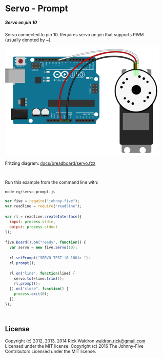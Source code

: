 <!--remove-start-->

# Servo - Prompt

<!--remove-end-->






##### Servo on pin 10


Servo connected to pin 10. Requires servo on pin that supports PWM (usually denoted by ~).


![docs/breadboard/servo.png](breadboard/servo.png)<br>

Fritzing diagram: [docs/breadboard/servo.fzz](breadboard/servo.fzz)

&nbsp;




Run this example from the command line with:
```bash
node eg/servo-prompt.js
```


```javascript
var five = require("johnny-five");
var readline = require("readline");

var rl = readline.createInterface({
  input: process.stdin,
  output: process.stdout
});

five.Board().on("ready", function() {
  var servo = new five.Servo(10);

  rl.setPrompt("SERVO TEST (0-180)> ");
  rl.prompt();

  rl.on("line", function(line) {
    servo.to(+line.trim());
    rl.prompt();
  }).on("close", function() {
    process.exit(0);
  });
});

```








&nbsp;

<!--remove-start-->

## License
Copyright (c) 2012, 2013, 2014 Rick Waldron <waldron.rick@gmail.com>
Licensed under the MIT license.
Copyright (c) 2016 The Johnny-Five Contributors
Licensed under the MIT license.

<!--remove-end-->
